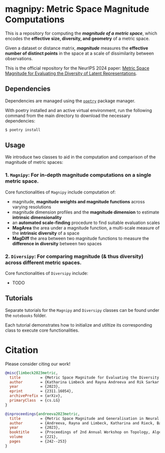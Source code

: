 # magnipy: Metric Space Magnitude Computations

This is a repository for computing the **_magnitude of a metric space_**, which encodes the **effective size, diversity, and geometry** of a metric space.  

Given a dataset or distance matrix, **_magnitude_** measures the **effective number of distinct points** in the space at a scale of dissimilarity between observations.

This is the official repository for the NeurIPS 2024 paper: [Metric Space Magnitude for Evaluating the Diversity of Latent Representations](https://arxiv.org/abs/2311.16054).

## Dependencies

Dependencies are managed using the [`poetry`](https://python-poetry.org) package manager.

With poetry installed and an active virtual environment, run the following command from the main directory to download the necessary dependencies:

```python
$ poetry install
```

## Usage

We introduce two classes to aid in the computation and comparison of the magnitude of metric spaces:

### 1. `Magnipy`: For in-depth magnitude computations on a single metric space.

Core functionalities of `Magnipy` include computation of:  
- magnitude, **magnitude weights and magnitude functions** across varying resolutions
- magnitude dimension profiles and the **magnitude dimension** to estimate **intrinsic dimensionality**
- an **automated scale-finding** procedure to find suitable evaluation scales
- **MagArea** the area under a magnitude function, a multi-scale measure of the **intrinsic diversity** of a space
- **MagDiff** the area between two magnitude functions to measure the **difference in diversity** between two spaces

### 2. `Diversipy`: For comparing magnitude (& thus diversity) across different metric spaces.

Core functionalities of `Diversipy` include: 
- TODO


## Tutorials

Separate tutorials for the `Magnipy` and `Diversipy` classes can be found under the `notebooks` folder.

Each tutorial demonstrates how to initialize and utiltize its corresponding class to execute core functionalities.

# Citation
Please consider citing our work!

```bibtex
@misc{limbeck2023metric,
  title         = {Metric Space Magnitude for Evaluating the Diversity of Latent Representations}, 
  author        = {Katharina Limbeck and Rayna Andreeva and Rik Sarkar and Bastian Rieck},
  year          = {2023},
  eprint        = {2311.16054},
  archivePrefix = {arXiv},
  primaryClass  = {cs.LG}
}

@inproceedings{andreeva2023metric,
  title         = {Metric Space Magnitude and Generalisation in Neural Networks},
  author        = {Andreeva, Rayna and Limbeck, Katharina and Rieck, Bastian and Sarkar, Rik},
  year          = {2023},
  booktitle     = {Proceedings of 2nd Annual Workshop on Topology, Algebra, and Geometry in Machine Learning~(TAG-ML)},
  volume        = {221},
  pages         = {242--253}
}
```
